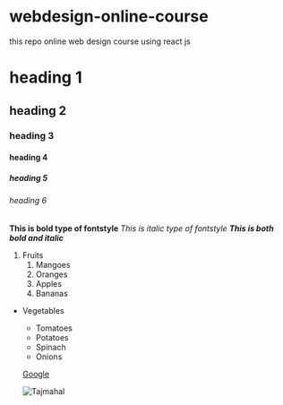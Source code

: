 # webdesign-online-course
this repo online web design course using react js
# heading 1
## heading 2
### heading 3
#### heading 4
##### heading 5
###### heading 6

**This is bold type of fontstyle**
*This is italic type of fontstyle*
***This is both bold and italic***

1. Fruits
    1. Mangoes
    2. Oranges
    3. Apples
    4. Bananas
    
    
 * Vegetables
     * Tomatoes
     * Potatoes
     * Spinach
     * Onions
     
     [Google](www.google.com)
     
     ![Tajmahal](https://lp-cms-production.imgix.net/2020-11/GettyRF_494057771.jpg)
     
